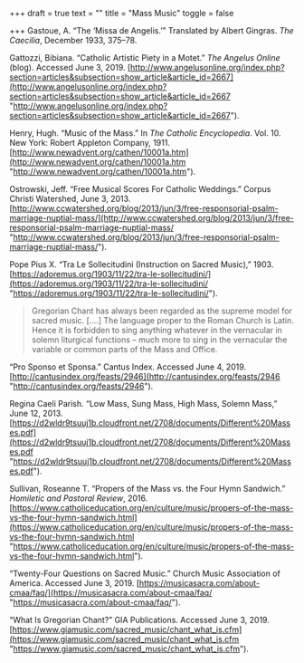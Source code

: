 +++
draft = true
text = ""
title = "Mass Music"
toggle = false

+++
Gastoue, A. “The ‘Missa de Angelis.’” Translated by Albert Gingras. _The Caecilia_, December 1933, 375–78.

Gattozzi, Bibiana. “Catholic Artistic Piety in a Motet.” _The Angelus Online_ (blog). Accessed June 3, 2019. [http://www.angelusonline.org/index.php?section=articles&subsection=show_article&article_id=2667](http://www.angelusonline.org/index.php?section=articles&subsection=show_article&article_id=2667 "http://www.angelusonline.org/index.php?section=articles&subsection=show_article&article_id=2667").

Henry, Hugh. “Music of the Mass.” In _The Catholic Encyclopedia_. Vol. 10. New York: Robert Appleton Company, 1911. [http://www.newadvent.org/cathen/10001a.htm](http://www.newadvent.org/cathen/10001a.htm "http://www.newadvent.org/cathen/10001a.htm").

Ostrowski, Jeff. “Free Musical Scores For Catholic Weddings.” Corpus Christi Watershed, June 3, 2013. [http://www.ccwatershed.org/blog/2013/jun/3/free-responsorial-psalm-marriage-nuptial-mass/](http://www.ccwatershed.org/blog/2013/jun/3/free-responsorial-psalm-marriage-nuptial-mass/ "http://www.ccwatershed.org/blog/2013/jun/3/free-responsorial-psalm-marriage-nuptial-mass/").

Pope Pius X. “Tra Le Sollecitudini (Instruction on Sacred Music),” 1903. [https://adoremus.org/1903/11/22/tra-le-sollecitudini/](https://adoremus.org/1903/11/22/tra-le-sollecitudini/ "https://adoremus.org/1903/11/22/tra-le-sollecitudini/").

> Gregorian Chant has always been regarded as the supreme model for sacred music. \[....\] The language proper to the Roman Church is Latin. Hence it is forbidden to sing anything whatever in the vernacular in solemn liturgical functions – much more to sing in the vernacular the variable or common parts of the Mass and Office.

“Pro Sponso et Sponsa.” Cantus Index. Accessed June 4, 2019. [http://cantusindex.org/feasts/2946](http://cantusindex.org/feasts/2946 "http://cantusindex.org/feasts/2946").

Regina Caeli Parish. “Low Mass, Sung Mass, High Mass, Solemn Mass,” June 12, 2013. [https://d2wldr9tsuuj1b.cloudfront.net/2708/documents/Different%20Masses.pdf](https://d2wldr9tsuuj1b.cloudfront.net/2708/documents/Different%20Masses.pdf "https://d2wldr9tsuuj1b.cloudfront.net/2708/documents/Different%20Masses.pdf").

Sullivan, Roseanne T. “Propers of the Mass vs. the Four Hymn Sandwich.” _Homiletic and Pastoral Review_, 2016. [https://www.catholiceducation.org/en/culture/music/propers-of-the-mass-vs-the-four-hymn-sandwich.html](https://www.catholiceducation.org/en/culture/music/propers-of-the-mass-vs-the-four-hymn-sandwich.html "https://www.catholiceducation.org/en/culture/music/propers-of-the-mass-vs-the-four-hymn-sandwich.html").

“Twenty-Four Questions on Sacred Music.” Church Music Association of America. Accessed June 3, 2019. [https://musicasacra.com/about-cmaa/faq/](https://musicasacra.com/about-cmaa/faq/ "https://musicasacra.com/about-cmaa/faq/").

“What Is Gregorian Chant?” GIA Publications. Accessed June 3, 2019. [https://www.giamusic.com/sacred_music/chant_what_is.cfm](https://www.giamusic.com/sacred_music/chant_what_is.cfm "https://www.giamusic.com/sacred_music/chant_what_is.cfm").